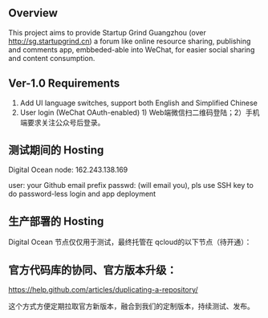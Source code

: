 ## Overview
This project aims to provide Startup Grind Guangzhou (over http://sg.startupgrind.cn) a forum like online resource sharing,
publishing and comments app, embbeded-able into WeChat, for easier social sharing and content consumption.

## Ver-1.0 Requirements
1. Add UI language switches, support both English and Simplified Chinese
2. User login (WeChat OAuth-enabled) 1) Web端微信扫二维码登陆；2）手机端要求关注公众号后登录。

## 测试期间的 Hosting
Digital Ocean node: 162.243.138.169

user: your Github email prefix
passwd: (will email you), pls use SSH key to do password-less login and app deployment

## 生产部署的 Hosting
Digital Ocean 节点仅仅用于测试，最终托管在 qcloud的以下节点（待开通）：

## 官方代码库的协同、官方版本升级：
https://help.github.com/articles/duplicating-a-repository/

这个方式方便定期拉取官方新版本，融合到我们的定制版本，持续测试、发布。
